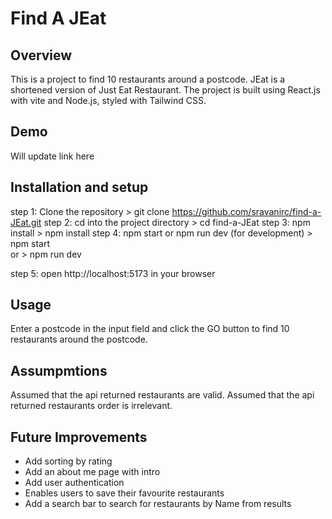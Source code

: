 # Find A JEat

## Overview
This is a project to find 10 restaurants around a postcode.
JEat is a shortened version of Just Eat Restaurant.
The project is built using React.js with vite and Node.js, styled with Tailwind CSS.

## Demo 
 Will update link here

## Installation and setup
step 1: Clone the repository
        > git clone https://github.com/sravanirc/find-a-JEat.git
step 2: cd into the project directory
        > cd find-a-JEat
step 3: npm install
        > npm install 
step 4: npm start or npm run dev (for development)
        > npm start    
         or
        > npm run dev 
         
step 5: open http://localhost:5173 in your browser

## Usage
Enter a postcode in the input field and click the GO button to find 10 restaurants around the postcode.

## Assumpmtions 
Assumed that the api returned restaurants are valid.
Assumed that the api returned restaurants order is irrelevant.

## Future Improvements
- Add sorting by rating
- Add an about me page with intro
- Add user authentication
- Enables users to  save their favourite restaurants
- Add a search bar to search for restaurants by Name from results

